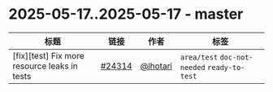 # 2025-05-17..2025-05-17 - master
| 标题 | 链接 | 作者 | 标签 |
| - | :--: | :--: | - |
| [fix][test] Fix more resource leaks in tests | [#24314](https://github.com/apache/pulsar/pull/24314) | [@lhotari](https://github.com/lhotari) | `area/test` `doc-not-needed` `ready-to-test`  | 
